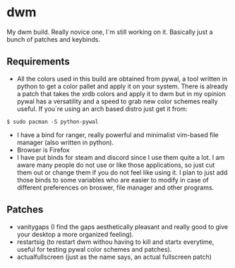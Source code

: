# dwm
My dwm build. Really novice one, I`m still working on it. Basically just a bunch of patches and keybinds.

## Requirements
* All the colors used in this build are obtained from pywal, a tool written in python to get a color pallet and apply it on your system. There is already a patch that takes the xrdb colors and apply it to dwm but in my opinion pywal has a versatility and a speed to grab new color schemes really useful. If you`re using an arch based distro just get it from:
```
$ sudo pacman -S python-pywal
```
* I have a bind for ranger, really powerful and minimalist vim-based file manager (also written in python).
* Browser is Firefox
* I have put binds for steam and discord since I use them quite a lot. I am aware many people do not use or like those applications, so just cut them out or change them if you do not feel like using it.
I plan to just add those binds to some variables who are easier to modify in case of different preferences on broswer, file manager and other programs.


## Patches
* vanitygaps (I find the gaps aesthetically pleasant and really good to give your desktop a more organized feeling).
* restartsig (to restart dwm withou having to kill and startx everytime, useful for testing pywal color schemes and patches).
* actualfullscreen (just as the name says, an actual fullscreen patch)
